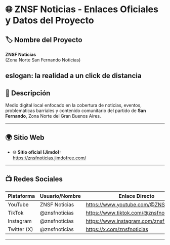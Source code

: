 # 🌐 ZNSF Noticias - Enlaces Oficiales y Datos del Proyecto

## 🏷️ Nombre del Proyecto
**ZNSF Noticias**  
(Zona Norte San Fernando Noticias)

eslogan:
la realidad a un click de distancia
---

## 🧾 Descripción

Medio digital local enfocado en la cobertura de noticias, eventos, problemáticas barriales y contenido comunitario del partido de **San Fernando**, Zona Norte del Gran Buenos Aires.

---

## 🌍 Sitio Web

- 🌐 **Sitio oficial (Jimdo):**  
  https://znsfnoticias.jimdofree.com/

---

## 📺 Redes Sociales

| Plataforma  | Usuario/Nombre         | Enlace Directo                                      |
|-------------|------------------------|-----------------------------------------------------|
| YouTube     | ZNSF Noticias          | https://www.youtube.com/@ZNSFNoticias               |
| TikTok      | @znsfnoticias          | https://www.tiktok.com/@znsfnoticias                |
| Instagram   | @znsfnoticias          | https://www.instagram.com/znsfnoticias/             |
| Twitter (X) | @znsfnoticias          | https://x.com/znsfnoticias                          |

---
